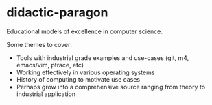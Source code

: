# didactic-paragon
Educational models of excellence in computer science.

Some themes to cover:

* Tools with industrial grade examples and use-cases (git, m4, emacs/vim, ptrace, etc)
* Working effectively in various operating systems
* History of computing to motivate use cases
* Perhaps grow into a comprehensive source ranging from theory to industrial application
